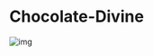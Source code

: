 # Chocolate-Divine

<img src="https://github.com/sahilgoyals1999/Chocolate-Divine/blob/master/chocolate-divine.png" title="img">
